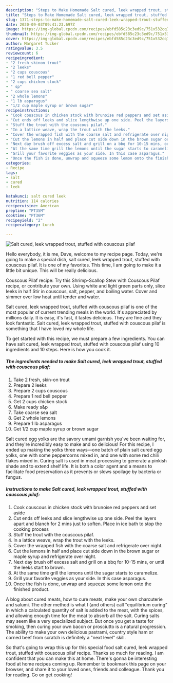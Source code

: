 ```yaml
---
description: "Steps to Make Homemade Salt cured, leek wrapped trout, stuffed with couscous pilaf"
title: "Steps to Make Homemade Salt cured, leek wrapped trout, stuffed with couscous pilaf"
slug: 1371-steps-to-make-homemade-salt-cured-leek-wrapped-trout-stuffed-with-couscous-pilaf
date: 2020-09-03T09:41:23.697Z
image: https://img-global.cpcdn.com/recipes/ebfd585c23c3ed9c/751x532cq70/salt-cured-leek-wrapped-trout-stuffed-with-couscous-pilaf-recipe-main-photo.jpg
thumbnail: https://img-global.cpcdn.com/recipes/ebfd585c23c3ed9c/751x532cq70/salt-cured-leek-wrapped-trout-stuffed-with-couscous-pilaf-recipe-main-photo.jpg
cover: https://img-global.cpcdn.com/recipes/ebfd585c23c3ed9c/751x532cq70/salt-cured-leek-wrapped-trout-stuffed-with-couscous-pilaf-recipe-main-photo.jpg
author: Margaret Tucker
ratingvalue: 3.5
reviewcount: 6
recipeingredient:
- "2 fresh skinon trout"
- "2 leeks"
- "2 cups couscous"
- "1 red bell pepper"
- "2 cups chicken stock"
- " sp"
- " coarse sea salt"
- "2 whole lemons"
- "1 lb asparagus"
- "1/2 cup maple syrup or brown sugar"
recipeinstructions:
- "Cook couscous in chicken stock with brunoise red peppers and set aside"
- "Cut ends off leeks and slice lengthwise up one side. Peel the layers apart and blanch for 2 mins just to soften. Place in ice bath to stop the cooking process"
- "Stuff the trout with the couscous pilaf."
- "In a lattice weave, wrap the trout with the leeks."
- "Cover the wrapped fish with the coarse salt and refrigerate over night."
- "Cut the lemons in half and place cut side down in the brown sugar or maple syrup and refrigerate over night."
- "Next day brush off excess salt and grill on a bbq for 10-15 mins, or until the leeks start to brown."
- "At the same time grill the lemons until the sugar starts to caramelize."
- "Grill your favorite veggies as your side. In this case asparagus."
- "Once the fish is done, unwrap and squeeze some lemon onto the finished product."
categories:
- Recipe
tags:
- salt
- cured
- leek

katakunci: salt cured leek 
nutrition: 114 calories
recipecuisine: American
preptime: "PT35M"
cooktime: "PT36M"
recipeyield: "2"
recipecategory: Lunch

---
```



![Salt cured, leek wrapped trout, stuffed with couscous pilaf](https://img-global.cpcdn.com/recipes/ebfd585c23c3ed9c/751x532cq70/salt-cured-leek-wrapped-trout-stuffed-with-couscous-pilaf-recipe-main-photo.jpg)

Hello everybody, it is me, Dave, welcome to my recipe page. Today, we're going to make a special dish, salt cured, leek wrapped trout, stuffed with couscous pilaf. It is one of my favorites. This time, I am going to make it a little bit unique. This will be really delicious.

Couscous Pilaf recipe: Try this Shrimp-Scallop Stew with Couscous Pilaf recipe, or contribute your own. Using white and light green parts only, slice leeks in half Stir in couscous, salt, pepper, and boiling water. Cover and simmer over low heat until tender and water.

Salt cured, leek wrapped trout, stuffed with couscous pilaf is one of the most popular of current trending meals in the world. It's appreciated by millions daily. It is easy, it's fast, it tastes delicious. They are fine and they look fantastic. Salt cured, leek wrapped trout, stuffed with couscous pilaf is something that I have loved my whole life.


To get started with this recipe, we must prepare a few ingredients. You can have salt cured, leek wrapped trout, stuffed with couscous pilaf using 10 ingredients and 10 steps. Here is how you cook it.

<!--inarticleads1-->

##### The ingredients needed to make Salt cured, leek wrapped trout, stuffed with couscous pilaf:

1. Take 2 fresh, skin-on trout
1. Prepare 2 leeks
1. Prepare 2 cups couscous
1. Prepare 1 red bell pepper
1. Get 2 cups chicken stock
1. Make ready  s&amp;p
1. Take  coarse sea salt
1. Get 2 whole lemons
1. Prepare 1 lb asparagus
1. Get 1/2 cup maple syrup or brown sugar


Salt cured egg yolks are the savory umami garnish you&#39;ve been waiting for, and they&#39;re incredibly easy to make and so delicious! For this recipe, I ended up making the yolks three ways—one batch of plain salt cured egg yolks, one with some peppercorns mixed in, and one with some red chili flakes mixed in. Curing salt is used in meat processing to generate a pinkish shade and to extend shelf life. It is both a color agent and a means to facilitate food preservation as it prevents or slows spoilage by bacteria or fungus. 

<!--inarticleads2-->

##### Instructions to make Salt cured, leek wrapped trout, stuffed with couscous pilaf:

1. Cook couscous in chicken stock with brunoise red peppers and set aside
1. Cut ends off leeks and slice lengthwise up one side. Peel the layers apart and blanch for 2 mins just to soften. Place in ice bath to stop the cooking process
1. Stuff the trout with the couscous pilaf.
1. In a lattice weave, wrap the trout with the leeks.
1. Cover the wrapped fish with the coarse salt and refrigerate over night.
1. Cut the lemons in half and place cut side down in the brown sugar or maple syrup and refrigerate over night.
1. Next day brush off excess salt and grill on a bbq for 10-15 mins, or until the leeks start to brown.
1. At the same time grill the lemons until the sugar starts to caramelize.
1. Grill your favorite veggies as your side. In this case asparagus.
1. Once the fish is done, unwrap and squeeze some lemon onto the finished product.


A blog about cured meats, how to cure meats, make your own charcuterie and salumi. The other method is what I (and others) call &#34;equilibrium curing&#34; in which a calculated quantity of salt is added to the meat, with the spices, and allowing enough time for the meat to absorb all the salt. Curing salts may seem like a very specialized subject. But once you get a taste for smoking, then curing your own bacon or prosciutto is a natural progression. The ability to make your own delicious pastrami, country style ham or corned beef from scratch is definitely a &#34;next level&#34; skill. 

So that's going to wrap this up for this special food salt cured, leek wrapped trout, stuffed with couscous pilaf recipe. Thanks so much for reading. I am confident that you can make this at home. There's gonna be interesting food at home recipes coming up. Remember to bookmark this page on your browser, and share it to your loved ones, friends and colleague. Thank you for reading. Go on get cooking!
